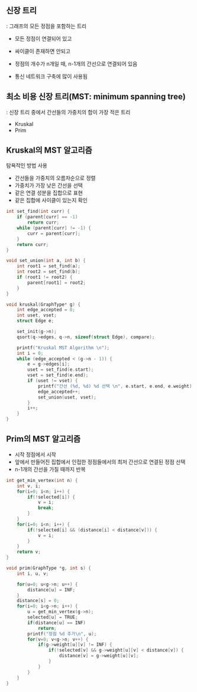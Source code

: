 ## 신장 트리

: 그래프의 모든 정점을 포함하는 트리

- 모든 정점이 연결되어 있고
- 싸이클이 존재하면 안되고
- 정점의 개수가 n개일 때, n-1개의 간선으로 연결되어 있음

- 통신 네트워크 구축에 많이 사용됨

## 최소 비용 신장 트리(MST: minimum spanning tree)

: 신장 트리 중에서 간선들의 가중치의 합이 가장 적은 트리

- Kruskal
- Prim

## Kruskal의 MST 알고리즘

탐욕적인 방법 사용

- 간선들을 가중치의 오름차순으로 정렬
- 가중치가 가장 낮은 간선을 선택
- 같은 연결 성분을 집합으로 표현
- 같은 집합에 사이클이 있는지 확인

```c
int set_find(int curr) {
    if (parent[curr] == -1)
        return curr;
    while (parent[curr] != -1) {
        curr = parent[curr];
    }
    return curr;
}
```

```c
void set_union(int a, int b) {
    int root1 = set_find(a);
    int root2 = set_find(b);
    if (root1 != root2) {
        parent[root1] = root2;
    }
}
```

```c
void kruskal(GraphType* g) {
    int edge_accepted = 0;
    int uset, vset;
    struct Edge e;

    set_init(g->n);
    qsort(q->edges, q->n, sizeof(struct Edge), compare);

    printf("Kruskal MST Algorithm \n");
    int i = 0;
    while (edge_accepted < (g->n - 1)) {
        e = g->edges[i];
        uset = set_find(e.start);
        vset = set_find(e.end);
        if (uset != vset) {
            printf("간선 (%d, %d) %d 선택 \n", e.start, e.end, e.weight);
            edge_accepted++;
            set_union(uset, vset);
        }
        i++;
    }
}
```

## Prim의 MST 알고리즘

- 시작 정점에서 시작
- 앞에서 만들어진 집합에서 인접한 정점들에서의 최저 간선으로 연결된 정점 선택
- n-1개의 간선을 가질 때까지 반복

```c
int get_min_vertex(int n) {
    int v, i;
    for(i=0; i<n; i++) {
        if(!selected[i]) {
            v = i;
            break;
        }
    }
    for(i=0; i<n; i++) {
        if(!selected[i] && (distance[i] < distance[v])) {
            v = i;
        }
    }
    return v;
}
```

```c
void prim(GraphType *g, int s) {
    int i, u, v;

    for(u=0; u<g->n; u++) {
        distance[u] = INF;
    }
    distance[s] = 0;
    for(i=0; i<g->n; i++) {
        u = get_min_vertex(g->n);
        selected[u] = TRUE;
        if(distance[u] == INF)
            return;
        printf("정점 %d 추가\n", u);
        for(v=0; v<g->n; v++) {
            if(g->weight[u][v] != INF) {
                if(!selected[v] && g->weight[u][v] < distance[v]) {
                    distance[v] = g->weight[u][v];
                }
            }
        }
    }
}
```